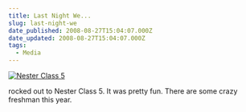 ```yaml
---
title: Last Night We...
slug: last-night-we
date_published: 2008-08-27T15:04:07.000Z
date_updated: 2008-08-27T15:04:07.000Z
tags:
  - Media
---
```


[![Nester Class 5](http://farm4.static.flickr.com/3007/2802962201_9c3bfa6055.jpg)](http://www.flickr.com/photos/asilentthing/2802962201/)

rocked out to Nester Class 5. It was pretty fun. There are some crazy freshman this year.
